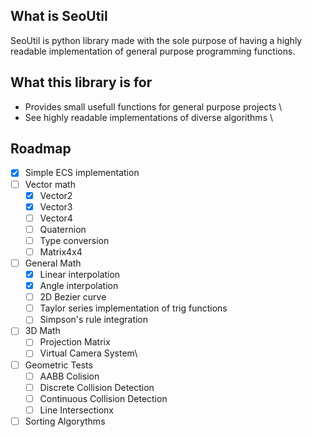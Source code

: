 ## What is SeoUtil 
SeoUtil is python library made with the sole purpose of having a highly readable implementation of general purpose programming functions.

## What this library is for

- Provides small usefull functions for general purpose projects \
- See highly readable implementations of diverse algorithms \

## Roadmap

- [x] Simple ECS implementation
- [ ] Vector math
  - [x] Vector2
  - [x] Vector3
  - [ ] Vector4
  - [ ] Quaternion
  - [ ] Type conversion
  - [ ] Matrix4x4
- [ ] General Math
  - [x] Linear interpolation
  - [x] Angle interpolation
  - [ ] 2D Bezier curve
  - [ ] Taylor series implementation of trig functions
  - [ ] Simpson's rule integration
- [ ] 3D Math
  - [ ] Projection Matrix
  - [ ] Virtual Camera System\
- [ ] Geometric Tests
  - [ ] AABB Colision
  - [ ] Discrete Collision Detection
  - [ ] Continuous Collision Detection
  - [ ] Line Intersectionx
- [ ] Sorting Algorythms
